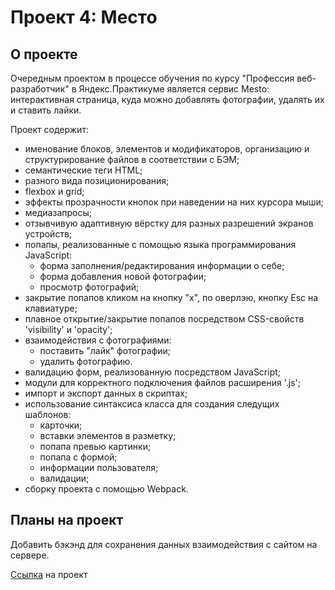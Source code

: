 # Проект 4: Место

## О проекте

Очередным проектом в процессе обучения по курсу "Профессия веб-разработчик" в Яндекс.Практикуме является сервис Mesto: интерактивная страница, куда можно добавлять фотографии, удалять их и ставить лайки.

Проект содержит:

* именование блоков, элементов и модификаторов, организацию и структурирование файлов в соответствии с БЭМ;
* семантические теги HTML;
* разного вида позиционирования;
* flexbox и grid;
* эффекты прозрачности кнопок при наведении на них курсора мыши;
* медиазапросы;
* отзывчивую адаптивную вёрстку для разных разрешений экранов устройств;
* попапы, реализованные с помощью языка программирования JavaScript:
    * форма заполнения/редактирования информации о себе;
    * форма добавления новой фотографии;
    * просмотр фотографий;
* закрытие попапов кликом на кнопку "х", по оверлэю, кнопку Esc на клавиатуре;
* плавное открытие/закрытие попапов посредством CSS-свойств 'visibility' и 'opacity';
* взаимодействия с фотографиями:
    * поставить "лайк" фотографии;
    * удалить фотографию.
* валидацию форм, реализованную посредством JavaScript;
* модули для корректного подключения файлов расширения '.js';
* импорт и экспорт данных в скриптах;
* использование синтаксиса класса для создания следущих шаблонов: 
    * карточки;
    * вставки элементов в разметку;
    * попапа превью картинки;
    * попапа с формой;
    * информации пользователя;
    * валидации;
* сборку проекта с помощью Webpack.

## Планы на проект

Добавить бэкэнд для сохранения данных взаимодействия с сайтом на сервере.

[Ссылка](https://bulgakovd97.github.io/mesto/index.html) на проект
